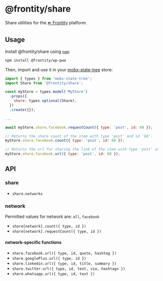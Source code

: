 # @frontity/share

Share utilities for the [:fast_forward: Frontity](https://github.com/wp-pwa/wp-pwa) platform.

## Usage

Install @frontity/share using [`npm`](https://www.npmjs.com/):

```bash
npm install @frontity/wp-pwa
```

Then, import and use it in your [mobx-state-tree](https://github.com/mobxjs/mobx-state-tree) store:

```javascript
import { types } from 'mobx-state-tree';
import Share from '@frontity/share';

const myStore = types.model('MyStore')
  .props({
    share: types.optional(Share),
  })
  .create({});

...

await myStore.share.facebook.requestCount({ type: 'post', id: 60 });

// Returns the share count of the item with type 'post' and id '60'.
myStore.share.facebook.count({ type: 'post', id: 60 });

// Returns the url for sharing the link of the item with type 'post' and id '60'.
myStore.share.facebook.url({ type: 'post', id: 60 });

```

## API
### share
* `share.networks`

### network
Permitted values for network are: `all`, `facebook`
* `share[network].count({ type, id })`
* `share[network].requestCount({ type, id })`

#### network-specific functions
* `share.facebook.url({ type, id, quote, hashtag })`
* `share.googlePlus.url({ type, id })`
* `share.linkedin.url({ type, id, title, summary })`
* `share.twitter.url({ type, id, text, via, hashtags })`
* `share.whatsapp.url({ type, id, text })`
